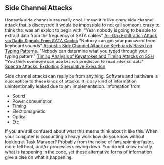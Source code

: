 ## Side Channel Attacks

Honestly side channels are really cool.
I mean it is like every side channel attack that is discovered it would be impossible to not call someone crazy to think that was an exploit to begin with.
"Yeah nobody is going to be able to extract data from the frequency of SATA cables" [Air-Gap Exfiltration Attack via Radio Signals From SATA Cables](https://arxiv.org/pdf/2207.07413)
"Nobody can get your password from keyboard sounds" [Acoustic Side Channel Attack on Keyboards Based on Typing Patterns](https://arxiv.org/pdf/2403.08740).
"Nobody can determine what you typed through your typing pattern" [Timing Analysis of Keystrokes and Timing Attacks on SSH](https://people.eecs.berkeley.edu/~daw/papers/ssh-use01.pdf)
"You think someone can use branch prediction to read internal data" [Spectre Attacks: Exploiting Speculative Execution](https://spectreattack.com/spectre.pdf)


Side channel attacks can really be from anything.
Software and hardware is susceptible to these kinds of attacks.
It is any kind of information unintentionally leaked due to any implementation.
Information from
- Sound
- Power consumption
- Timing
- Electromagnetic
- Optical
- Etc

If you are still confused about what this means think about it like this.
When your computer is conducting a heavy work how do you know without looking at Task Manager?
Probably from the noise of fans spinning faster, more felt heat, and/or processes slowing down.
You do not know exactly what is happening in the code, yet these alternative forms of information give a clue on what is happening.
